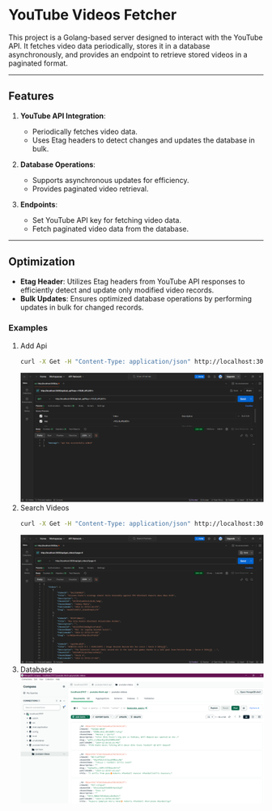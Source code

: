 # YouTube Videos Fetcher

This project is a Golang-based server designed to interact with the YouTube API. It fetches video data periodically, stores it in a database asynchronously, and provides an endpoint to retrieve stored videos in a paginated format.

---

## Features

1. **YouTube API Integration**:
   - Periodically fetches video data.
   - Uses Etag headers to detect changes and updates the database in bulk.

2. **Database Operations**:
   - Supports asynchronous updates for efficiency.
   - Provides paginated video retrieval.

3. **Endpoints**:
   - Set YouTube API key for fetching video data.
   - Fetch paginated video data from the database.

---
## Optimization
  - **Etag Header**: Utilizes Etag headers from YouTube API responses to efficiently detect and update only modified video records.
  - **Bulk Updates**: Ensures optimized database operations by performing updates in bulk for changed records.


### Examples
1. Add Api
   ```bash
   curl -X Get -H "Content-Type: application/json" http://localhost:3000/api/set_api?key=<ADD_YOUR_API_KEY>
   ```
   ![](assets/add_api.png)
2. Search Videos
   ```bash
   curl -X Get -H "Content-Type: application/json" http://localhost:3000/get_videos?page=1
   ```
   ![](assets/get_videos.png)
3. Database
   ![](assets/database.png)
